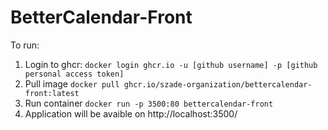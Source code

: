 # BetterCalendar-Front
  
To run:  
1. Login to ghcr:
    `docker login ghcr.io -u [github username] -p [github personal access token]`
2. Pull image
    `docker pull ghcr.io/szade-organization/bettercalendar-front:latest`
3. Run container
    `docker run -p 3500:80 bettercalendar-front`
4. Application will be avaible on http://localhost:3500/
